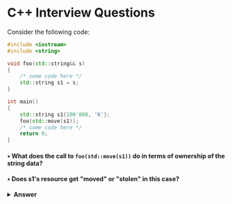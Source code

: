 # C++ Interview Questions

Consider the following code:

```cpp
#include <iostream>
#include <string>

void foo(std::string&& s)
{
    /* some code here */
    std::string s1 = s;
}

int main()
{
    std::string s1{100'000, 'K'};
    foo(std::move(s1));
    /* some code here */
    return 0;
}

```
#### • What does the call to `foo(std::move(s1))` do in terms of ownership of the string data?
#### • Does s1's resource get "moved" or "stolen" in this case?

<details> <summary><b>Answer</b></summary>

### The Role of `std::move`:

The `std::move` function **does not perform any moving operation**. It simply casts its argument into an R-value reference, which allows the compiler to treat the argument as a temporary value. In this case, `std::move(s1)` makes `s1` an R-value, but it **does not transfer ownership** of the resources in `s1`.

---

### Does `s1`'s Resource Get "Moved" or "Stolen"?

In this case, **no resources are stolen or moved** because inside the function `func`, the string `s` is copied into the new local variable `s1`. The **copy constructor** of `std::string` is invoked because `s` is an r-value reference but is used as an l-value in the assignment (`std::string s1 = s;`), which triggers a **copy**, not a **move**.

---

### Why Is the Copy Constructor Called?

The reason the copy constructor is called is that `std::string s1 = s;` is an assignment where `s` (even though it's passed as an r-value reference) is copied into the local variable `s1`. The `std::move` only casts `s1` into an r-value to allow the possibility of moving, but the actual code in `func` is performing a **copy** because it uses the `std::string`'s **copy constructor** when creating `s1`.

</details>
